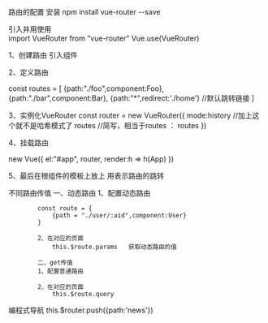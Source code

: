 
路由的配置
安装
npm install vue-router --save

引入并用使用  
import VueRouter from "vue-router"
Vue.use(VueRouter)

1、创建路由 引入组件


2、定义路由

const routes = [
    {path:"./foo",component:Foo},
    {path:"./bar",component:Bar},
    {path:"*",redirect:'./home'}  //默认跳转链接
]

3、实例化VueRouter
const router = new VueRouter({
    mode:history  //加上这个就不是哈希模式了
    routes //简写，相当于routes ： routes
})

4、挂载路由

new Vue({
    el:"#app",
    router,
    render:h => h(App)
})


5、最后在根组件的模板上放上<router-view></router-view>
用<router-link to="/foo"></router-link>表示路由的跳转


不同路由传值  一、动态路由
            1、配置动态路由

            const route = {
                {path = "./user/:aid",component:User}
            }

            2、在对应的页面
                this.$route.params   获取动态路由的值

            二、get传值
            1、配置普通路由

            2、在对应的页面
                this.$route.query   



编程式导航
this.$router.push({path:'news'})
